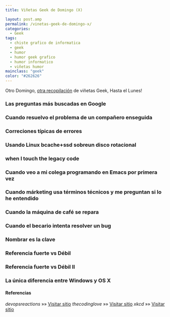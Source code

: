```yaml
---
title: Viñetas Geek de Domingo (X)

layout: post.amp
permalink: /vinetas-geek-de-domingo-x/
categories:
  - Geek
tags:
  - chiste grafico de informatica
  - geek
  - humor
  - humor geek grafico
  - humor informatico
  - viñetas humor
mainclass: "geek"
color: "#262626"
---
```

Otro Domingo, [otra recopilación][1] de viñetas Geek, Hasta el Lunes!


<!--more-->

### Las preguntas más buscadas en Google

[<amp-img on="tap:lightbox1" role="button" tabindex="0" layout="responsive" src="/assets/img/2013/08/questions.png" alt="Las preguntas más buscadas en Google" class="size-full wp-image-1876" width="740px" height="555px" />][2]

### Cuando resuelvo el problema de un compañero enseguida

[<amp-img on="tap:lightbox1" role="button" tabindex="0" layout="responsive" src="/assets/img/2013/08/when-I-quickly-solve-a-colleagues-bug.gif" alt="Cuando resuelvo el problema de un compañero enseguida" class="size-full wp-image-1888" width="364px" height="334px" />][3]

### Correciones típicas de errores

[<amp-img on="tap:lightbox1" role="button" tabindex="0" layout="responsive" src="/assets/img/2013/08/Typical-bug-fixing.gif" alt="Correciones típicas de errores" class="size-full wp-image-1887" width="240px" height="180px" />][4]

### Usando Linux bcache+ssd sobreun disco rotacional

[<amp-img on="tap:lightbox1" role="button" tabindex="0" layout="responsive" src="/assets/img/2013/08/Using-Linuxs-bcache+ssd-on-top-of-rotational-disks.gif" alt="Usando Linux bcache+ssd sobreun disco rotacional" class="size-full wp-image-1886" width="310px" height="175px" />][5]

### when I touch the legacy code

[<amp-img on="tap:lightbox1" role="button" tabindex="0" layout="responsive" src="/assets/img/2013/08/when-I-touch-the-legacy-code.gif" alt="when I touch the legacy code" class="size-full wp-image-1885" width="375px" height="286px" />][6]

### Cuando veo a mi colega programando en Emacs por primera vez

[<amp-img on="tap:lightbox1" role="button" tabindex="0" layout="responsive" src="/assets/img/2013/08/when-I-watch-my-collegue-coding-for-the-first-time-on-emacs.gif" alt="Cuando veo a mi colega programando en Emacs por primera vez" class="size-full wp-image-1884" width="332px" height="186px" />][7]

### Cuando márketing usa términos técnicos y me preguntan si lo he entendido

[<amp-img on="tap:lightbox1" role="button" tabindex="0" layout="responsive" src="/assets/img/2013/08/when-marketing-uses-technical-terms-and-asks-if-I-understood.gif" alt="Cuando márketing usa términos técnicos y me preguntan si lo he entendido" class="size-full wp-image-1883" width="450px" height="260px" />][8]

### Cuando la máquina de café se repara

[<amp-img on="tap:lightbox1" role="button" tabindex="0" layout="responsive" src="/assets/img/2013/08/when-the-coffee-machine-is-repaired.gif" alt="Cuando la máquina de café se repara" class="size-full wp-image-1882" width="250px" height="186px" />][9]

### Cuando el becario intenta resolver un bug

[<amp-img on="tap:lightbox1" role="button" tabindex="0" layout="responsive" src="/assets/img/2013/08/when-the-intern-tries-to-fix-a-bug.gif" alt="Cuando el becario intenta resolver un bug " class="size-full wp-image-1881" width="282px" height="189px" />][10]

### Nombrar es la clave

[<amp-img on="tap:lightbox1" role="button" tabindex="0" layout="responsive" src="/assets/img/2013/08/Naming-is-key.jpg" alt="Nombrar es la clave" class="size-full wp-image-1880" width="500px" height="708px" />][11]

### Referencia fuerte vs Débil

[<amp-img on="tap:lightbox1" role="button" tabindex="0" layout="responsive" src="/assets/img/2013/08/Strong-vs.-Weak-References1.jpg" alt="Referencia fuerte vs Débil" class="size-full wp-image-1879" width="500px" height="708px" />][12]

### Referencia fuerte vs Débil II

[<amp-img on="tap:lightbox1" role="button" tabindex="0" layout="responsive" src="/assets/img/2013/08/Strong-vs.-Weak-References2.jpg" alt="Referencia fuerte vs Débil" class="size-full wp-image-1878" width="750px" height="1061px" />][13]

### La única diferencia entre Windows y OS X

[<amp-img on="tap:lightbox1" role="button" tabindex="0" layout="responsive" src="/assets/img/2013/08/The-one-and-only-difference-between-OS-X-and-Windows2.jpg" alt="La única diferencia entre Windows y OS X" class="size-full wp-image-1877" width="500px" height="531px" />][14]

#### Referencias

*devopsreactions* »» <a href="http://devopsreactions.tumblr.com/" target="_blank">Visitar sitio</a>
*thecodinglove* »» <a href="http://thecodinglove.com" target="_blank">Visitar sitio</a>
*xkcd* »» <a href="http://xkcd.com" target="_blank">Visitar sitio</a>



 [1]: https://elbauldelprogramador.com/ "Viñetas Geek de Domingo"
 [2]: https://elbauldelprogramador.com/assets/img/2013/08/questions.png
 [3]: https://elbauldelprogramador.com/assets/img/2013/08/when-I-quickly-solve-a-colleagues-bug.gif
 [4]: https://elbauldelprogramador.com/assets/img/2013/08/Typical-bug-fixing.gif
 [5]: https://elbauldelprogramador.com/assets/img/2013/08/Using-Linuxs-bcache+ssd-on-top-of-rotational-disks.gif
 [6]: https://elbauldelprogramador.com/assets/img/2013/08/when-I-touch-the-legacy-code.gif
 [7]: https://elbauldelprogramador.com/assets/img/2013/08/when-I-watch-my-collegue-coding-for-the-first-time-on-emacs.gif
 [8]: https://elbauldelprogramador.com/assets/img/2013/08/when-marketing-uses-technical-terms-and-asks-if-I-understood.gif
 [9]: https://elbauldelprogramador.com/assets/img/2013/08/when-the-coffee-machine-is-repaired.gif
 [10]: https://elbauldelprogramador.com/assets/img/2013/08/when-the-intern-tries-to-fix-a-bug.gif
 [11]: https://elbauldelprogramador.com/assets/img/2013/08/Naming-is-key.jpg
 [12]: https://elbauldelprogramador.com/assets/img/2013/08/Strong-vs.-Weak-References1.jpg
 [13]: https://elbauldelprogramador.com/assets/img/2013/08/Strong-vs.-Weak-References2.jpg
 [14]: https://elbauldelprogramador.com/assets/img/2013/08/The-one-and-only-difference-between-OS-X-and-Windows2.jpg
